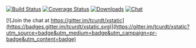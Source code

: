 [![Build Status][travis-img]][travis-url]
[![Coverage Status][coveralls-img]][coveralls-url]
[![Downloads][downloads-img]][npm-url]
[![Chat][gitter-img]][gitter-url]


[travis-img]:    http://img.shields.io/travis/tcurdt/xstatic.svg?style=flat-square
[travis-url]:    https://travis-ci.org/tcurdt/xstatic
[coveralls-img]: http://img.shields.io/coveralls/tcurdt/xstatic/master.svg?style=flat-square
[coveralls-url]: https://coveralls.io/r/tcurdt/xstatic
[downloads-img]: http://img.shields.io/npm/dm/xstatic.svg?style=flat-square
[gitter-img]:    http://img.shields.io/badge/gitter-join_chat-????.svg?style=flat-square
[gitter-url]:    https://gitter.im/????
[npm-img]:       http://img.shields.io/npm/v/xstatic.svg?style=flat-square
[npm-url]:       https://npmjs.org/package/xstatic
[waffle-img]:    http://img.shields.io/github/issues/tcurdt/xstatic.svg?style=flat-square
[waffle-url]:    http://waffle.io/tcurdt/xstatic

[![Join the chat at https://gitter.im/tcurdt/xstatic](https://badges.gitter.im/tcurdt/xstatic.svg)](https://gitter.im/tcurdt/xstatic?utm_source=badge&utm_medium=badge&utm_campaign=pr-badge&utm_content=badge)